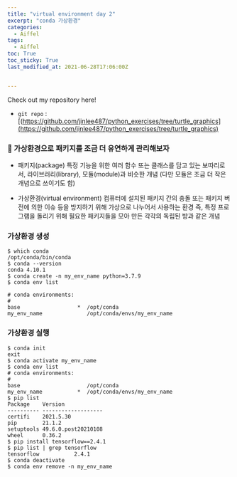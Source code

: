 ```yaml
---
title: "virtual environment day 2"
excerpt: "conda 가상환경"
categories:
  - Aiffel
tags:
  - Aiffel
toc: True
toc_sticky: True
last_modified_at: 2021-06-28T17:06:00Z


---
```



Check out my repository here!
- `git repo` : [(https://github.com/jinlee487/python_exercises/tree/turtle_graphics](https://github.com/jinlee487/python_exercises/tree/turtle_graphics)
### 👋 가상환경으로 패키지를 조금 더 유연하게 관리해보자

- 패키지(package) 특정 기능을 위한 여러 함수 또는 클래스를 담고 있는 보따리로서, 라이브러리(library), 모듈(module)과 비슷한 개념 (다만 모듈은 조금 더 작은 개념으로 쓰이기도 함)

- 가상환경(virtual environment) 컴퓨터에 설치된 패키지 간의 충돌 또는 패키지 버전에 의한 이슈 등을 방지하기 위해 가상으로 나누어서 사용하는 환경 즉, 특정 프로그램을 돌리기 위해 필요한 패키지들을 모아 만든 각각의 독립된 방과 같은 개념

### 가상환경 생성 
```
$ which conda
/opt/conda/bin/conda
$ conda --version
conda 4.10.1
$ conda create -n my_env_name python=3.7.9
$ conda env list

# conda environments:
#
base                  *  /opt/conda
my_env_name              /opt/conda/envs/my_env_name
```
### 가상환경 실행
```
$ conda init
exit
$ conda activate my_env_name
$ conda env list
# conda environments:
#
base                     /opt/conda
my_env_name           *  /opt/conda/envs/my_env_name
$ pip list
Package    Version
---------- -------------------
certifi    2021.5.30
pip        21.1.2
setuptools 49.6.0.post20210108
wheel      0.36.2
$ pip install tensorflow==2.4.1
$ pip list | grep tensorflow
tensorflow           2.4.1
$ conda deactivate
$ conda env remove -n my_env_name
```


